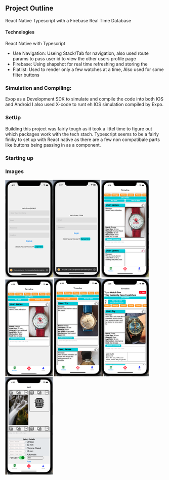 ## Project Outline
React Native Typescript with a Firebase Real Time Database 

#### Technologies 
React Native with Typescript 
- Use Navigation: Useing Stack/Tab for navigation, also used route params to pass user id to view the other users profile page 
- Firebase: Using shapshot for real time refreshing and storing the 
- Flatlist: Used to render only a few watches at a time, Also used for some filter buttons 

### Simulation and Compiling:
Exop as a Development SDK to simulate and compile the code into both IOS and Android 
I also used X-code to runt eh IOS simulation compiled by Expo.

### SetUp
Building this project was fairly tough as it took a littel time to figure out which packages work with the tech stach. Typescript seems to be a fairly finiky to set up with React native as there are a few non compatibale parts like buttons being passing in as a component. 

### Starting up


### Images
<img width="150" src="./assets/pictures/readme_1.png" /><img width="150" src="./assets/pictures/readme_2.png" />
<img width="150" src="./assets/pictures/readme_3.png" /><img width="150" src="./assets/pictures/readme_4.png" />
<img width="150" src="./assets/pictures/readme_5.png" /><img width="150" src="./assets/pictures/readme_6.png" />
<img width="150" src="./assets/pictures/readme_7.png" /> 
<!-- ![wireframe](./assets/pictures/readme_1.png), [wireframe](./assets/pictures/readme_2.png), [wireframe](./assets/pictures/readme_3.png)
![wireframe](./assets/pictures/readme_4.png), [wireframe](./assets/pictures/readme_5.png), [wireframe](./assets/pictures/readme_6.png)
![wireframe](./assets/pictures/readme_7.png) -->
